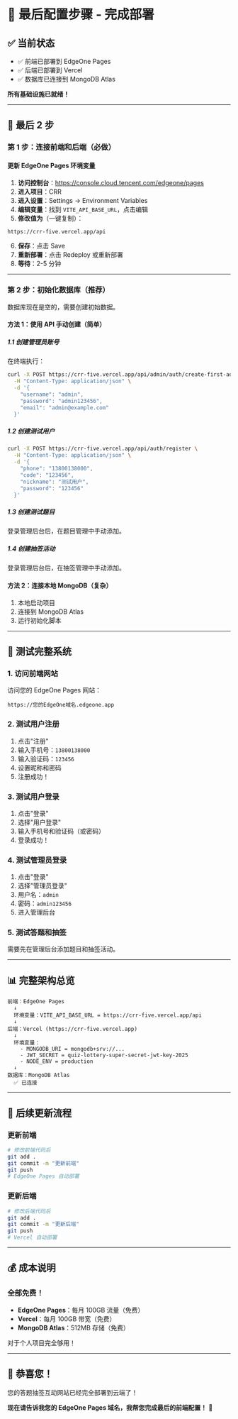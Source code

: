 # 🎊 最后配置步骤 - 完成部署

## ✅ 当前状态

- ✅ 前端已部署到 EdgeOne Pages
- ✅ 后端已部署到 Vercel
- ✅ 数据库已连接到 MongoDB Atlas

**所有基础设施已就绪！**

---

## 🎯 最后 2 步

### 第 1 步：连接前端和后端（必做）

#### 更新 EdgeOne Pages 环境变量

1. **访问控制台**：https://console.cloud.tencent.com/edgeone/pages
2. **进入项目**：CRR
3. **进入设置**：Settings → Environment Variables
4. **编辑变量**：找到 `VITE_API_BASE_URL`，点击编辑
5. **修改值为**（一键复制）：

```
https://crr-five.vercel.app/api
```

6. **保存**：点击 Save
7. **重新部署**：点击 Redeploy 或重新部署
8. **等待**：2-5 分钟

---

### 第 2 步：初始化数据库（推荐）

数据库现在是空的，需要创建初始数据。

#### 方法 1：使用 API 手动创建（简单）

##### 1.1 创建管理员账号

在终端执行：

```bash
curl -X POST https://crr-five.vercel.app/api/admin/auth/create-first-admin \
  -H "Content-Type: application/json" \
  -d '{
    "username": "admin",
    "password": "admin123456",
    "email": "admin@example.com"
  }'
```

##### 1.2 创建测试用户

```bash
curl -X POST https://crr-five.vercel.app/api/auth/register \
  -H "Content-Type: application/json" \
  -d '{
    "phone": "13800138000",
    "code": "123456",
    "nickname": "测试用户",
    "password": "123456"
  }'
```

##### 1.3 创建测试题目

登录管理后台后，在题目管理中手动添加。

##### 1.4 创建抽签活动

登录管理后台后，在抽签管理中手动添加。

#### 方法 2：连接本地 MongoDB（复杂）

1. 本地启动项目
2. 连接到 MongoDB Atlas
3. 运行初始化脚本

---

## 🧪 测试完整系统

### 1. 访问前端网站

访问您的 EdgeOne Pages 网站：
```
https://您的EdgeOne域名.edgeone.app
```

### 2. 测试用户注册

1. 点击"注册"
2. 输入手机号：`13800138000`
3. 输入验证码：`123456`
4. 设置昵称和密码
5. 注册成功！

### 3. 测试用户登录

1. 点击"登录"
2. 选择"用户登录"
3. 输入手机号和验证码（或密码）
4. 登录成功！

### 4. 测试管理员登录

1. 点击"登录"
2. 选择"管理员登录"
3. 用户名：`admin`
4. 密码：`admin123456`
5. 进入管理后台

### 5. 测试答题和抽签

需要先在管理后台添加题目和抽签活动。

---

## 📊 完整架构总览

```
前端：EdgeOne Pages
  ↓
  环境变量：VITE_API_BASE_URL = https://crr-five.vercel.app/api
  ↓
后端：Vercel (https://crr-five.vercel.app)
  ↓
  环境变量：
    - MONGODB_URI = mongodb+srv://...
    - JWT_SECRET = quiz-lottery-super-secret-jwt-key-2025
    - NODE_ENV = production
  ↓
数据库：MongoDB Atlas
  ✅ 已连接
```

---

## 🔄 后续更新流程

### 更新前端

```bash
# 修改前端代码后
git add .
git commit -m "更新前端"
git push
# EdgeOne Pages 自动部署
```

### 更新后端

```bash
# 修改后端代码后
git add .
git commit -m "更新后端"
git push
# Vercel 自动部署
```

---

## 💰 成本说明

### 全部免费！

- **EdgeOne Pages**：每月 100GB 流量（免费）
- **Vercel**：每月 100GB 带宽（免费）
- **MongoDB Atlas**：512MB 存储（免费）

对于个人项目完全够用！

---

## 🎊 恭喜您！

您的答题抽签互动网站已经完全部署到云端了！

**现在请告诉我您的 EdgeOne Pages 域名，我帮您完成最后的前端配置！** 🚀

